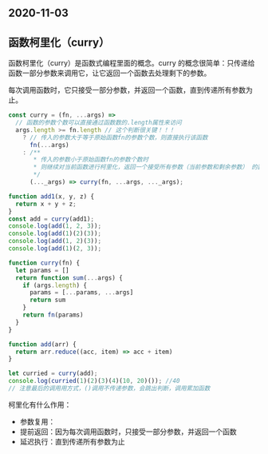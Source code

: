 ## 2020-11-03

## 函数柯里化（curry）

函数柯里化（curry）是函数式编程里面的概念。curry 的概念很简单：只传递给函数一部分参数来调用它，让它返回一个函数去处理剩下的参数。

每次调用函数时，它只接受一部分参数，并返回一个函数，直到传递所有参数为止。

```js
const curry = (fn, ...args) =>
  // 函数的参数个数可以直接通过函数数的.length属性来访问
  args.length >= fn.length // 这个判断很关键！！！
    ? // 传入的参数大于等于原始函数fn的参数个数，则直接执行该函数
      fn(...args)
    : /**
       * 传入的参数小于原始函数fn的参数个数时
       * 则继续对当前函数进行柯里化，返回一个接受所有参数（当前参数和剩余参数） 的函数
       */
      (..._args) => curry(fn, ...args, ..._args);

function add1(x, y, z) {
  return x + y + z;
}
const add = curry(add1);
console.log(add(1, 2, 3));
console.log(add(1)(2)(3));
console.log(add(1, 2)(3));
console.log(add(1)(2, 3));
```

```js
function curry(fn) {
  let params = []
  return function sum(...args) {
    if (args.length) {
      params = [...params, ...args]
      return sum
    }
    return fn(params)
  }
}

function add(arr) {
  return arr.reduce((acc, item) => acc + item)
}

let curried = curry(add);
console.log(curried(1)(2)(3)(4)(10, 20)()); //40
// 注意最后的调用用方式，()调用不传递参数，会跳出判断，调用累加函数
```

柯里化有什么作用：
- 参数复用：
- 提前返回：因为每次调用函数时，只接受一部分参数，并返回一个函数
- 延迟执行：直到传递所有参数为止